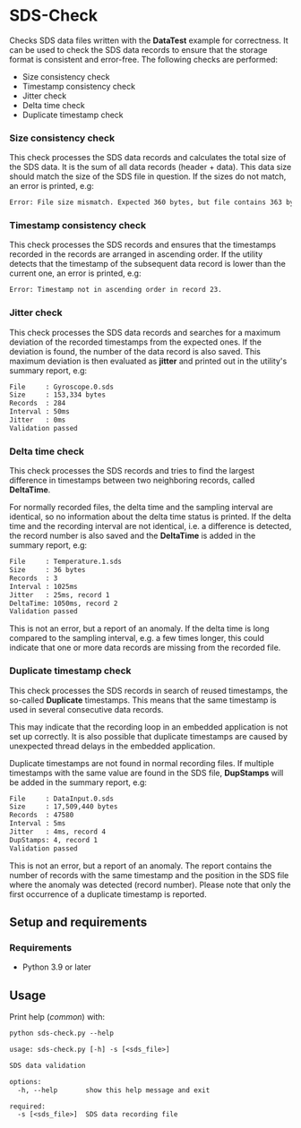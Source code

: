 # SDS-Check

Checks SDS data files written with the **DataTest** example for correctness. It can be used
to check the SDS data records to ensure that the storage format is consistent and error-free.
The following checks are performed:

- Size consistency check
- Timestamp consistency check
- Jitter check
- Delta time check
- Duplicate timestamp check

### Size consistency check

This check processes the SDS data records and calculates the total size of the SDS data.
It is the sum of all data records (header + data). This data size should match the size of
the SDS file in question. If the sizes do not match, an error is printed, e.g:

```txt
Error: File size mismatch. Expected 360 bytes, but file contains 363 bytes.
```

### Timestamp consistency check

This check processes the SDS records and ensures that the timestamps recorded in the records
are arranged in ascending order. If the utility detects that the timestamp of the subsequent
data record is lower than the current one, an error is printed, e.g:

```txt
Error: Timestamp not in ascending order in record 23.
```

### Jitter check

This check processes the SDS data records and searches for a maximum deviation of the recorded
timestamps from the expected ones. If the deviation is found, the number of the data record
is also saved. This maximum deviation is then evaluated as **jitter** and printed out in
the utility's summary report, e.g:

```txt
File     : Gyroscope.0.sds
Size     : 153,334 bytes
Records  : 284
Interval : 50ms
Jitter   : 0ms
Validation passed
```

### Delta time check

This check processes the SDS records and tries to find the largest difference in timestamps
between two neighboring records, called **DeltaTime**.

For normally recorded files, the delta time and the sampling interval are identical, so no information
about the delta time status is printed. If the delta time and the recording interval are not identical,
i.e. a difference is detected, the record number is also saved and the **DeltaTime** is added in
the summary report, e.g:

```txt
File     : Temperature.1.sds
Size     : 36 bytes
Records  : 3
Interval : 1025ms
Jitter   : 25ms, record 1
DeltaTime: 1050ms, record 2
Validation passed
```

This is not an error, but a report of an anomaly. If the delta time is long compared to the sampling
interval, e.g. a few times longer, this could indicate that one or more data records are missing from
the recorded file.

### Duplicate timestamp check

This check processes the SDS records in search of reused timestamps, the so-called **Duplicate**
timestamps. This means that the same timestamp is used in several consecutive data records.

This may indicate that the recording loop in an embedded application is not set up correctly. It is also
possible that duplicate timestamps are caused by unexpected thread delays in the embedded application.

Duplicate timestamps are not found in normal recording files. If multiple timestamps with the same value
are found in the SDS file, **DupStamps** will be added in the summary report, e.g:

```txt
File     : DataInput.0.sds
Size     : 17,509,440 bytes
Records  : 47580
Interval : 5ms
Jitter   : 4ms, record 4
DupStamps: 4, record 1
Validation passed
```

This is not an error, but a report of an anomaly. The report contains the number of records with
the same timestamp and the position in the SDS file where the anomaly was detected (record number).
Please note that only the first occurrence of a duplicate timestamp is reported.

## Setup and requirements

### Requirements

- Python 3.9 or later

## Usage
Print help (*common*) with:

```txt
python sds-check.py --help
```

```txt
usage: sds-check.py [-h] -s [<sds_file>]

SDS data validation

options:
  -h, --help       show this help message and exit

required:
  -s [<sds_file>]  SDS data recording file
```
